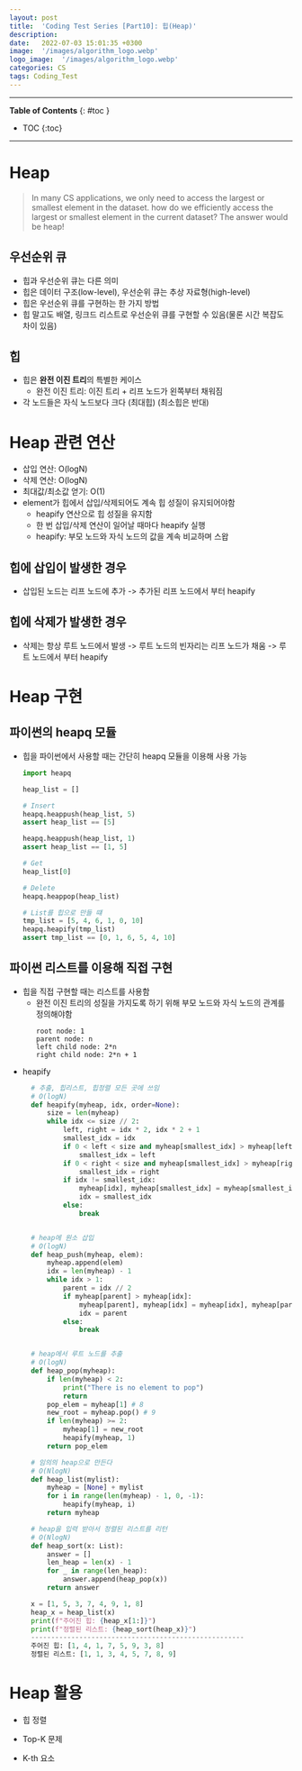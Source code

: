 ```yaml
---
layout: post
title:  'Coding Test Series [Part10]: 힙(Heap)'
description: 
date:   2022-07-03 15:01:35 +0300
image:  '/images/algorithm_logo.webp'
logo_image:  '/images/algorithm_logo.webp'
categories: CS
tags: Coding_Test
---
```

---

**Table of Contents**
{: #toc }
*  TOC
{:toc}

---

# Heap

> In many CS applications, we only need to access the largest or smallest element in the dataset. how do we efficiently access the largest or smallest element in the current dataset? The answer would be heap!

## 우선순위 큐

- 힙과 우선순위 큐는 다른 의미
- 힙은 데이터 구조(low-level), 우선순위 큐는 추상 자료형(high-level)
- 힙은 우선순위 큐를 구현하는 한 가지 방법
- 힙 말고도 배열, 링크드 리스트로 우선순위 큐를 구현할 수 있음(물론 시간 복잡도 차이 있음)

## 힙

- 힙은 **완전 이진 트리**의 특별한 케이스
  - 완전 이진 트리: 이진 트리 + 리프 노드가 왼쪽부터 채워짐
- 각 노드들은 자식 노드보다 크다 (최대힙) (최소힙은 반대)

# Heap 관련 연산

- 삽입 연산: O(logN)
- 삭제 연산: O(logN)
- 최대값/최소값 얻기: O(1)
- element가 힙에서 삽입/삭제되어도 계속 힙 성질이 유지되어야함
    - heapify 연산으로 힙 성질을 유지함
    - 한 번 삽입/삭제 연산이 일어날 때마다 heapify 실행
    - heapify: 부모 노드와 자식 노드의 값을 계속 비교하며 스왑

## 힙에 삽입이 발생한 경우

- 삽입된 노드는 리프 노드에 추가 -> 추가된 리프 노드에서 부터 heapify

## 힙에 삭제가 발생한 경우

- 삭제는 항상 루트 노드에서 발생 -> 루트 노드의 빈자리는 리프 노드가 채움 -> 루트 노드에서 부터 heapify

# Heap 구현

## 파이썬의 heapq 모듈

- 힙을 파이썬에서 사용할 때는 간단히 heapq 모듈을 이용해 사용 가능
  ```python
  import heapq

  heap_list = []

  # Insert
  heapq.heappush(heap_list, 5)
  assert heap_list == [5]

  heapq.heappush(heap_list, 1)
  assert heap_list == [1, 5]

  # Get
  heap_list[0]

  # Delete
  heapq.heappop(heap_list)

  # List를 힙으로 만들 떄
  tmp_list = [5, 4, 6, 1, 0, 10]
  heapq.heapify(tmp_list)
  assert tmp_list == [0, 1, 6, 5, 4, 10]
  ```

## 파이썬 리스트를 이용해 직접 구현

- 힙을 직접 구현할 때는 리스트를 사용함
  - 완전 이진 트리의 성질을 가지도록 하기 위해 부모 노드와 자식 노드의 관계를 정의해야함
    ```
    root node: 1
    parent node: n
    left child node: 2*n
    right child node: 2*n + 1
    ```
- heapify
  ```python
    # 추출, 힙리스트, 힙정렬 모든 곳에 쓰임
    # O(logN)
    def heapify(myheap, idx, order=None):
        size = len(myheap)
        while idx <= size // 2:
            left, right = idx * 2, idx * 2 + 1
            smallest_idx = idx
            if 0 < left < size and myheap[smallest_idx] > myheap[left]:
                smallest_idx = left
            if 0 < right < size and myheap[smallest_idx] > myheap[right]:
                smallest_idx = right
            if idx != smallest_idx:
                myheap[idx], myheap[smallest_idx] = myheap[smallest_idx], myheap[idx]
                idx = smallest_idx
            else:
                break


    # heap에 원소 삽입
    # O(logN)
    def heap_push(myheap, elem):
        myheap.append(elem)
        idx = len(myheap) - 1
        while idx > 1:
            parent = idx // 2
            if myheap[parent] > myheap[idx]:
                myheap[parent], myheap[idx] = myheap[idx], myheap[parent]
                idx = parent
            else:
                break


    # heap에서 루트 노드를 추출
    # O(logN)
    def heap_pop(myheap):
        if len(myheap) < 2:
            print("There is no element to pop")
            return
        pop_elem = myheap[1] # 8
        new_root = myheap.pop() # 9
        if len(myheap) >= 2:
            myheap[1] = new_root
            heapify(myheap, 1)
        return pop_elem

    # 임의의 heap으로 만든다
    # O(NlogN)
    def heap_list(mylist):
        myheap = [None] + mylist
        for i in range(len(myheap) - 1, 0, -1):
            heapify(myheap, i)
        return myheap

    # heap을 입력 받아서 정렬된 리스트를 리턴
    # O(NlogN)
    def heap_sort(x: List):
        answer = []
        len_heap = len(x) - 1
        for _ in range(len_heap):
            answer.append(heap_pop(x))
        return answer

    x = [1, 5, 3, 7, 4, 9, 1, 8]
    heap_x = heap_list(x)
    print(f"주어진 힙: {heap_x[1:]}")
    print(f"정렬된 리스트: {heap_sort(heap_x)}")
    -----------------------------------------------------
    주어진 힙: [1, 4, 1, 7, 5, 9, 3, 8]
    정렬된 리스트: [1, 1, 3, 4, 5, 7, 8, 9]
  ```

# Heap 활용

- 힙 정렬

- Top-K 문제

- K-th 요소